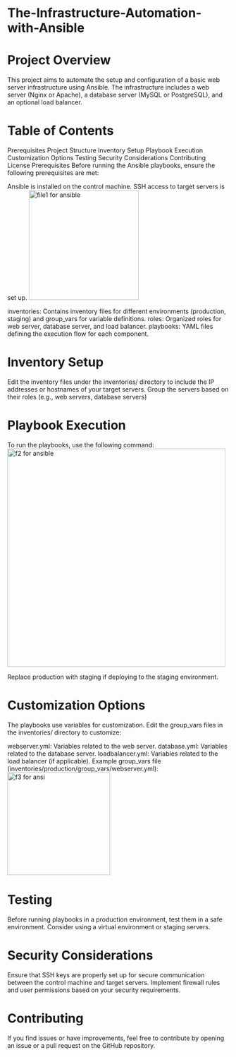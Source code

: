 # The-Infrastructure-Automation-with-Ansible

# Project Overview

This project aims to automate the setup and configuration of a basic web server infrastructure using Ansible. The infrastructure includes a web server (Nginx or Apache), a database server (MySQL or PostgreSQL), and an optional load balancer.

# Table of Contents

Prerequisites
Project Structure
Inventory Setup
Playbook Execution
Customization Options
Testing
Security Considerations
Contributing
License
Prerequisites
Before running the Ansible playbooks, ensure the following prerequisites are met:

Ansible is installed on the control machine.
SSH access to target servers is set up.
<img width="249" alt="file1 for ansible" src="https://github.com/fouzia0/The-Infrastructure-Automation-with-Ansible/assets/146019530/35a420bb-be92-4493-bddb-92f2612719ad">

inventories: Contains inventory files for different environments (production, staging) and group_vars for variable definitions.
roles: Organized roles for web server, database server, and load balancer.
playbooks: YAML files defining the execution flow for each component.

# Inventory Setup

Edit the inventory files under the inventories/ directory to include the IP addresses or hostnames of your target servers. Group the servers based on their roles (e.g., web servers, database servers)

# Playbook Execution

To run the playbooks, use the following command:
<img width="495" alt="f2 for ansible" src="https://github.com/fouzia0/The-Infrastructure-Automation-with-Ansible/assets/146019530/21eb5e9a-1235-4490-a828-3d1ee26e942e">

Replace production with staging if deploying to the staging environment.

# Customization Options

The playbooks use variables for customization. Edit the group_vars files in the inventories/ directory to customize:

webserver.yml: Variables related to the web server.
database.yml: Variables related to the database server.
loadbalancer.yml: Variables related to the load balancer (if applicable).
Example group_vars file (inventories/production/group_vars/webserver.yml):
<img width="233" alt="f3 for ansi" src="https://github.com/fouzia0/The-Infrastructure-Automation-with-Ansible/assets/146019530/cf3696ff-39eb-4a8f-8e2d-d8e22bc627f9">

# Testing

Before running playbooks in a production environment, test them in a safe environment. Consider using a virtual environment or staging servers.

# Security Considerations

Ensure that SSH keys are properly set up for secure communication between the control machine and target servers. Implement firewall rules and user permissions based on your security requirements.

# Contributing

If you find issues or have improvements, feel free to contribute by opening an issue or a pull request on the GitHub repository.


